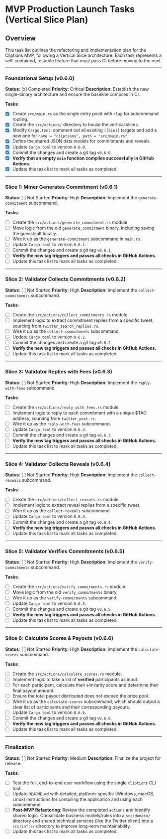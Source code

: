 # MVP Production Launch Tasks (Vertical Slice Plan)

## Overview
This task list outlines the refactoring and implementation plan for the Cliptions MVP, following a Vertical Slice architecture. Each task represents a self-contained, testable feature that must pass CI before moving to the next.

---

### Foundational Setup (v0.6.0)
**Status**: [x] Completed
**Priority**: Critical
**Description**: Establish the new single-binary architecture and ensure the baseline compiles in CI.

**Tasks**:
- [x] Create `src/main.rs` as the single entry point with `clap` for subcommand routing.
- [x] Create the `src/actions/` directory to house the vertical slices.
- [x] Modify `Cargo.toml`: comment out all existing `[[bin]]` targets and add a new one for `name = "cliptions", path = "src/main.rs"`.
- [x] Define the shared JSON data models for commitments and reveals.
- [x] Update `Cargo.toml` to version `0.6.0`.
- [x] Commit the changes and create a git tag `v0.6.0`.
- [x] **Verify that an empty `main` function compiles successfully in GitHub Actions.**
- [x] Update this task list to mark all tasks as completed.

---

### Slice 1: Miner Generates Commitment (v0.6.1)
**Status**: [ ] Not Started
**Priority**: High
**Description**: Implement the `generate-commitment` subcommand.

**Tasks**:
- [ ] Create the `src/actions/generate_commitment.rs` module.
- [ ] Move logic from the old `generate_commitment` binary, including saving the guess/salt locally.
- [ ] Wire it up as the `generate-commitment` subcommand in `main.rs`.
- [ ] Update `Cargo.toml` to version `0.6.1`.
- [ ] Commit the changes and create a git tag `v0.6.1`.
- [ ] **Verify the new tag triggers and passes all checks in GitHub Actions.**
- [ ] Update this task list to mark all tasks as completed.

---

### Slice 2: Validator Collects Commitments (v0.6.2)
**Status**: [ ] Not Started
**Priority**: High
**Description**: Implement the `collect-commitments` subcommand.

**Tasks**:
- [ ] Create the `src/actions/collect_commitments.rs` module.
- [ ] Implement logic to extract commitment replies from a specific tweet, sourcing from `twitter_search_replies.rs`.
- [ ] Wire it up as the `collect-commitments` subcommand.
- [ ] Update `Cargo.toml` to version `0.6.2`.
- [ ] Commit the changes and create a git tag `v0.6.2`.
- [ ] **Verify the new tag triggers and passes all checks in GitHub Actions.**
- [ ] Update this task list to mark all tasks as completed.

---

### Slice 3: Validator Replies with Fees (v0.6.3)
**Status**: [ ] Not Started
**Priority**: High
**Description**: Implement the `reply-with-fees` subcommand.

**Tasks**:
- [ ] Create the `src/actions/reply_with_fees.rs` module.
- [ ] Implement logic to reply to each commitment with a unique $TAO address, sourcing from `twitter_post.rs`.
- [ ] Wire it up as the `reply-with-fees` subcommand.
- [ ] Update `Cargo.toml` to version `0.6.3`.
- [ ] Commit the changes and create a git tag `v0.6.3`.
- [ ] **Verify the new tag triggers and passes all checks in GitHub Actions.**
- [ ] Update this task list to mark all tasks as completed.

---

### Slice 4: Validator Collects Reveals (v0.6.4)
**Status**: [ ] Not Started
**Priority**: High
**Description**: Implement the `collect-reveals` subcommand.

**Tasks**:
- [ ] Create the `src/actions/collect_reveals.rs` module.
- [ ] Implement logic to extract reveal replies from a specific tweet.
- [ ] Wire it up as the `collect-reveals` subcommand.
- [ ] Update `Cargo.toml` to version `0.6.4`.
- [ ] Commit the changes and create a git tag `v0.6.4`.
- [ ] **Verify the new tag triggers and passes all checks in GitHub Actions.**
- [ ] Update this task list to mark all tasks as completed.

---

### Slice 5: Validator Verifies Commitments (v0.6.5)
**Status**: [ ] Not Started
**Priority**: High
**Description**: Implement the `verify-commitments` subcommand.

**Tasks**:
- [ ] Create the `src/actions/verify_commitments.rs` module.
- [ ] Move logic from the old `verify_commitments` binary.
- [ ] Wire it up as the `verify-commitments` subcommand.
- [ ] Update `Cargo.toml` to version `0.6.5`.
- [ ] Commit the changes and create a git tag `v0.6.5`.
- [ ] **Verify the new tag triggers and passes all checks in GitHub Actions.**
- [ ] Update this task list to mark all tasks as completed.

---

### Slice 6: Calculate Scores & Payouts (v0.6.6)
**Status**: [ ] Not Started
**Priority**: High
**Description**: Implement the `calculate-scores` subcommand.

**Tasks**:
- [ ] Create the `src/actions/calculate_scores.rs` module.
- [ ] Implement logic to take a list of **verified** participants as input.
- [ ] For each participant, calculate their similarity score and determine their final payout amount.
- [ ] Ensure the total payout distributed does not exceed the prize pool.
- [ ] Wire it up as the `calculate-scores` subcommand, which should output a clear list of participants and their corresponding payouts.
- [ ] Update `Cargo.toml` to version `0.6.6`.
- [ ] Commit the changes and create a git tag `v0.6.6`.
- [ ] **Verify the new tag triggers and passes all checks in GitHub Actions.**
- [ ] Update this task list to mark all tasks as completed.

---

### Finalization
**Status**: [ ] Not Started
**Priority**: Medium
**Description**: Finalize the project for release.

**Tasks**:
- [ ] Test the full, end-to-end user workflow using the single `cliptions` CLI tool.
- [ ] Update `README.md` with detailed, platform-specific (Windows, macOS, Linux) instructions for compiling the application and using each subcommand.
- [ ] **Post-MVP Refactoring**: Review the completed `actions` and identify shared logic. Consolidate business models/rules into a `src/domain/` directory and shared technical services (like the Twitter client) into a `src/infra/` directory to improve long-term maintainability.
- [ ] Update this task list to mark all tasks as completed.
